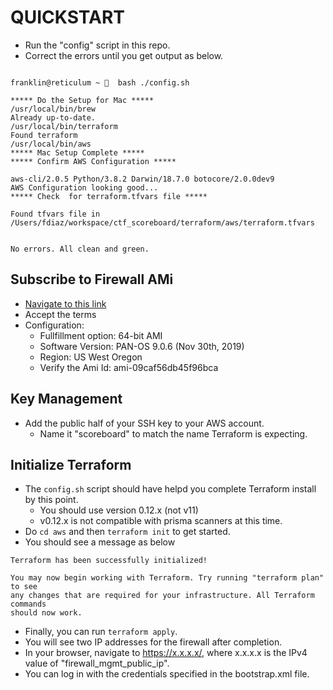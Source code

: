 # QUICKSTART

- Run the "config" script in this repo. 
- Correct the errors until you get output as below.

```

franklin@reticulum ~ 🔬  bash ./config.sh 

***** Do the Setup for Mac *****
/usr/local/bin/brew
Already up-to-date.
/usr/local/bin/terraform
Found terraform
/usr/local/bin/aws
***** Mac Setup Complete *****
***** Confirm AWS Configuration *****

aws-cli/2.0.5 Python/3.8.2 Darwin/18.7.0 botocore/2.0.0dev9
AWS Configuration looking good...
***** Check  for terraform.tfvars file *****

Found tfvars file in /Users/fdiaz/workspace/ctf_scoreboard/terraform/aws/terraform.tfvars


No errors. All clean and green.
```

## Subscribe to Firewall AMi

- [Navigate to this link](https://aws.amazon.com/marketplace/pp?sku=6njl1pau431dv1qxipg63mvah)
- Accept the terms
- Configuration:
  - Fullfillment option: 64-bit AMI
  - Software Version: PAN-OS 9.0.6 (Nov 30th, 2019)
  - Region: US West Oregon
  - Verify the Ami Id: ami-09caf56db45f96bca

## Key Management

- Add the public half of your SSH key to your AWS account.
  - Name it "scoreboard" to match the name Terraform is expecting.

## Initialize Terraform

- The `config.sh` script should have helpd you complete Terraform install by this point.
  - You should use version 0.12.x (not v11)
  - v0.12.x is not compatible with prisma scanners at this time.
- Do `cd aws` and then `terraform init` to get started.
- You should see a message as below

```
Terraform has been successfully initialized!

You may now begin working with Terraform. Try running "terraform plan" to see
any changes that are required for your infrastructure. All Terraform commands
should now work.
```

- Finally, you can run `terraform apply`.
- You will see two IP addresses for the firewall after completion.
- In your browser, navigate to https://x.x.x.x/, where x.x.x.x is the IPv4 value of "firewall_mgmt_public_ip".
- You can log in with the credentials specified in the bootstrap.xml file.

